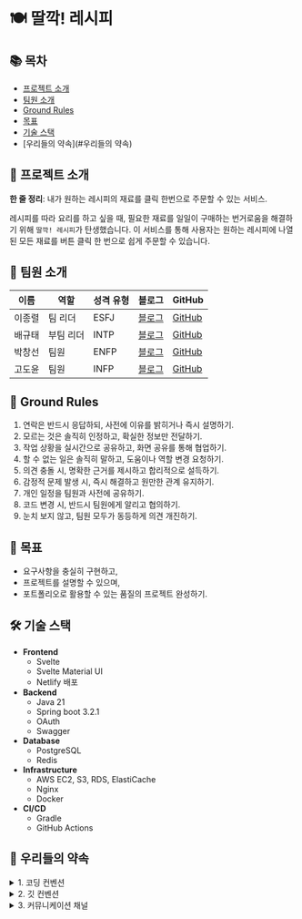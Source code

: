 # 🍽 딸깍! 레시피

## 📚 목차
- [프로젝트 소개](#프로젝트-소개)
- [팀원 소개](#팀원-소개)
- [Ground Rules](#ground-rules)
- [목표](#목표)
- [기술 스택](#기술-스택)
- [우리들의 약속](#우리들의 약속)

## 🌟 프로젝트 소개
**한 줄 정리**: 내가 원하는 레시피의 재료를 클릭 한번으로 주문할 수 있는 서비스.

레시피를 따라 요리를 하고 싶을 때, 필요한 재료를 일일이 구매하는 번거로움을 해결하기 위해 `딸깍! 레시피`가 탄생했습니다. 이 서비스를 통해 사용자는 원하는 레시피에 나열된 모든 재료를 버튼 클릭 한 번으로 쉽게 주문할 수 있습니다.



## 👥 팀원 소개

| 이름   | 역할        | 성격 유형 | 블로그                                    | GitHub                      |
|--------|-------------|-----------|------------------------------------------|-----------------------------|
| 이종렬 | 팀 리더     | ESFJ      | [블로그](https://velog.io/@phdljr)       | [GitHub](https://github.com/phdljr)       |
| 배규태 | 부팀 리더  | INTP      | [블로그](https://velog.io/@qoxowkd0716/posts) | [GitHub](https://github.com/baegyutae) |
| 박창선 | 팀원        | ENFP      | [블로그](https://mdpang.tistory.com/)    | [GitHub](https://github.com/pangseon)   |
| 고도윤 | 팀원        | INFP      | [블로그](https://velog.io/@rhehdbs0621/posts) | [GitHub](https://github.com/kodoyoon)  |


## 📜 Ground Rules
1. 연락은 반드시 응답하되, 사전에 이유를 밝히거나 즉시 설명하기.
2. 모르는 것은 솔직히 인정하고, 확실한 정보만 전달하기.
3. 작업 상황을 실시간으로 공유하고, 화면 공유를 통해 협업하기.
4. 할 수 없는 일은 솔직히 말하고, 도움이나 역할 변경 요청하기.
5. 의견 충돌 시, 명확한 근거를 제시하고 합리적으로 설득하기.
6. 감정적 문제 발생 시, 즉시 해결하고 원만한 관계 유지하기.
7. 개인 일정을 팀원과 사전에 공유하기.
8. 코드 변경 시, 반드시 팀원에게 알리고 협의하기.
9. 눈치 보지 않고, 팀원 모두가 동등하게 의견 개진하기.

## 🎯 목표
- 요구사항을 충실히 구현하고,
- 프로젝트를 설명할 수 있으며,
- 포트폴리오로 활용할 수 있는 품질의 프로젝트 완성하기.

## 🛠 기술 스택
- **Frontend**
    - Svelte
    - Svelte Material UI
    - Netlify 배포
- **Backend**
    - Java 21
    - Spring boot 3.2.1
    - OAuth
    - Swagger
- **Database**
    - PostgreSQL
    - Redis
- **Infrastructure**
    - AWS EC2, S3, RDS, ElastiCache
    - Nginx
    - Docker
- **CI/CD**
    - Gradle
    - GitHub Actions

## 🤝 우리들의 약속

<details>
<summary>1. 코딩 컨벤션</summary>

### 패키지 구조
- src
  - java
    - domain
      - user
        - controller
        - service
          - impl
        - mapper
          - dto
          - entity
        - dto
          - controller
          - service
        - repository
        - entity
      - recipe
      - review
        ...이하 생략...
    - global
    - sample

### Naming

- **축약어 최소화**:
  - 가능한 한 축약어 사용을 피하고, 전체 단어를 사용합니다.
  - 심지어 100자를 넘어가도 괜찮습니다.

- **클래스 명은 파스칼 케이스**:
  - 첫 글자는 대문자로 시작하고, 각 단어의 첫 글자도 대문자로 합니다.
  - 약어도 첫 글자를 소문자로 씁니다.
    - 예) `URL → Url`
  - 예) `public class BoardController {…}`

- **필드 명, 메소드 명은 카멜 케이스**:
  - 첫 글자는 소문자로 시작하고, 그 뒤 각 단어의 첫 글자는 대문자로 합니다.
  - 약어도 첫 글자를 소문자로 씁니다.
    - 예) `URL → Url`
  - 예) `private String imageUrl;`

- **필드는 명사로 시작**:
  - 필드는 객체의 상태를 나타내므로 명사를 사용합니다.

- **메소드는 동사로 시작**:
  - 메소드는 객체의 행동을 나타내므로 동사를 사용합니다.
  - 끝은 명사로 맺어도 됩니다.

### Package

- **소문자 사용**:
  - 패키지 명은 모두 소문자로 작성합니다.

- **띄어쓰기 금지**:
  - 패키지 명에는 띄어쓰기를 사용하지 않습니다.

- **영어 소문자와 숫자만 사용**:
  - 특수문자 사용은 금지합니다.
    - 예) 잘못된 예시: `org.springeel.config_jpa`
  - 올바른 예시: `org.springeel.config.jpa2`

### Annotation

- **Lombok Annotation은 맨 위에**:
  - Lombok 관련 어노테이션은 다른 어노테이션보다 상단에 위치합니다.

- **길이가 짧은 어노테이션부터 작성**:
  - 옵션을 제외한 어노테이션의 길이가 짧은 순으로 작성합니다.

- **올바른 예시**:
    ```java
    @Getter
    @NoArgsConstructor(access = AccessLevel.PROTECTED)
    @AllArgsConstructor
    @Table(name = "TB_BOARD")
    @Entity
    public class Board {}
    ```

    ```java
    @RequiredArgsConstructor
    @Slf4j
    @RequestMapping("/api/v1")
    @RestController
    public class Controller {}
    ```
### Method

- **인자 값에 `final` 사용**:
  - 메소드의 인자 값들은 `final`로 설정합니다.
  - 변경이 필요한 경우에는 `final`을 사용하지 않습니다.

- **인자마다 개행 처리**:
  - 메소드 인자마다 개행 처리를 해서 가독성을 높입니다.

- **소괄호와 중괄호 위치**:
  - 메소드의 인자 부분에서 닫는 소괄호와 여는 중괄호는 다음 줄에 놓습니다.

- **올바른 예시**:
    ```java
    @Builder
    public User(
        final String email,
        final String password,
        final String nickname,
        final UserRole role
    ) {
        this.email = email;
        this.password = password;
        this.nickname = nickname;
        this.role = role;
    }
    ```
### Entity

- **엔티티 필드값 수정 방법**:
  - 엔티티의 필드값 수정은 엔티티 클래스 내부에서 메소드를 통해 진행합니다.
  - 수정 작업 시 `@Transactional` 어노테이션을 사용합니다.

- **연관관계 정의 위치**:
  - 연관관계는 필드 중 가장 아래에 정의합니다.
  - 양방향 연관관계의 경우, 연관관계 정의 중에서도 맨 마지막에 위치시킵니다.

- **생성자에 `@Builder` 사용**:
  - 생성자 레벨에서 `@Builder` 어노테이션을 사용합니다.
  - `id` 필드는 `@Builder`에 포함시키지 않습니다.

- **올바른 예시**:
    ```java
    @Getter
    @NoArgsConstructor(access = AccessLevel.PROTECTED)
    @Table(name = "TB_BOARD")
    @Entity
    public class Board {

        @Id
        @GeneratedValue(strategy = GenerationType.IDENTITY)
        private Long id;
        
        private String name;

        @Builder
        public Board(String name){
            this.name = name;
        }
    }
    ```
### DTO

- **`record` 사용**:
  - DTO 정의 시 `record`를 사용하여 간결하게 표현합니다.

- **명명 규칙**:
  - DTO의 이름은 목적/행위와 `{request/response}`를 포함하여 명명합니다.
  - 예) `BoardCreateRequestDto`, `BoardCreateResponseDto`

- **Controller와 Service 전용 DTO 분리**:
  - Controller 전용 DTO와 Service 전용 DTO를 분리하여 작성합니다.

- **올바른 예시**:
    ```java
    @PostMapping
    public void create(
        @RequestBody TestCreateControllerRequestDto controllerRequestDto
    ) {
        TestCreateServiceRequestDto serviceRequestDto =
            TestMapper.INSTANCE.toTestServiceRequestDto(controllerRequestDto);
        testService.create(serviceRequestDto);
    }
    ```
### Push 하기 전에 해야 될 일

- **코드 포맷팅**:
  - 코드를 커밋하기 전에 포맷팅을 수행합니다.
  - IntelliJ에서는 `ctrl + alt + l` (코드 포맷팅)과 `ctrl + alt + o` (불필요한 import 제거) 단축키를 사용합니다.
</details>

<details>
<summary>2. 깃 컨벤션</summary>

## GitHub 규칙

- **하나의 커밋에는 하나의 작업만**:
  - 커밋 시, 각 커밋에는 하나의 작업만 포함시킵니다. ⭐⭐⭐⭐⭐

- **코드 포맷팅**:
  - push를 하기 전에 항상 코드 포맷팅을 수행합니다. ⭐⭐⭐⭐⭐⭐⭐⭐⭐⭐

- **`develop` 브랜치의 최신 상태 유지**:
  - push 전에 `develop` 브랜치의 내용을 `pull`하거나 `merge`하여 최신 상태를 유지합니다. ⭐⭐⭐⭐⭐⭐⭐⭐⭐⭐

- **`application.yml` 파일 변경 금지**:
  - `application.yml` 파일은 변경하지 않습니다.

- **개발 환경 설정 파일 (`application-dev.yml`) 사용**:
  - 개인 설정은 `application-dev.yml` 파일에 추가하여 사용합니다.

## Push 하기 전에 해야 되는 작업 ⭐⭐⭐

💡 **remote origin이 딸깍! 레시피 레포지토리를 가리킨다고 가정한 상황입니다!**

### GitHub의 원격 `develop` 브랜치 내용을 현재 브랜치에 바로 `merge`하는 방법
1. 현재 브랜치에서 최종 `git commit` 진행
  - 만약, 커밋을 못하는 상황이라면 `git stash`로 현재 작업 내용 임시 저장
2. `git pull origin develop` 실행 (develop 업데이트 시 수시로 진행 권장)
3. 현재 브랜치에서 `원격 develop`의 내용 추가 확인
4. 충돌 발생 시 해결 후 `git push origin (현재 브랜치 명)`
  - `git stash`로 임시 저장한 경우, `git stash apply`로 불러오기

### GitHub의 원격 `develop` 브랜치 내용을 `로컬 브랜치 develop`에 옮겨서 `merge`하는 방법
1. 현재 브랜치에서 최종 `git commit` 진행
  - 커밋 못하는 상황이면 `git stash`로 현재 작업 내용 임시 저장
2. `git switch develop`으로 `로컬 develop` 이동
3. `git pull origin develop`으로 원격 develop 내용 가져오기
4. 작업 중인 브랜치로 `git switch (작업중인 브랜치)` 이동
5. `git merge develop` 실행
6. 충돌 발생 시 해결 후 `git push origin (현재 브랜치 명)`
  - `git stash`로 임시 저장한 경우, `git stash apply`로 불러오기

## 깃허브 사용 순서

1. **Issue 생성**:
  - 하나의 이슈에는 여러 개의 서브 이슈가 있을 수 있습니다.
  - `Assignees`와 `Labels` 등을 연결시켜 가독성을 높입니다.

2. **Issue를 Projects와 연결**:
  - 처음 만들어진 이슈는 `Projects`의 `TODO`에 배치합니다.

3. **브랜치 생성 및 작업**:
  - 작업을 위한 브랜치를 생성하고 해당 브랜치에서 작업을 진행합니다.

4. **Commit 시 Issue 넘버 포함**:
  - 커밋 시, 관련된 이슈 번호를 포함하여 코멘트를 남깁니다.
  - 예) `[#12]Feat: 로그인 기능 구현`

5. **PR(풀 리퀘스트) 작성**:
  - PR 제목은 `브랜치 명 - 작업 내용`으로 작성합니다.
  - 예) `Feature/swagger - Swagger 의존성 추가`

6. **코드 리뷰 수행**:
  - 작성한 코드에 대해 리뷰를 받습니다.

7. **Merge 수행**:
  - 리뷰 후 문제가 없다면 코드를 `merge`합니다.

## 깃허브 커밋 컨벤션

💡 **이슈 넘버도 커밋 메시지에 포함시킵시다! (없으면 생략 가능)**
예) `[#3]Feat: 로그인 기능 추가`

| 태그 이름 | 설명                               |
| ------- |----------------------------------|
| Feat    | 새로운 기능을 추가한 경우                   |
| Fix     | 버그를 고친 경우                        |
| Design  | CSS 등 사용자 UI 디자인 변경              |
| !BREAKING CHANGE | 기존 API 변경의 경우                    |
| !HOTFIX | 긴급하게 임시적인 버그를 고치는 경우             |
| Style   | 코드 포맷 변경, 세미 콜론 누락, 코드 수정이 없는 경우 |
| Refactor | 프로덕션 코드 리팩토링 |
| Comment | 필요한 주석 추가 및 변경 |
| Docs | 문서를 수정한 경우 |
| Test | 테스트 추가, 테스트 리팩토링 (프로덕션 코드 변경 없음) |
| Chore | 빌드 테스트 업데이트, 패키지 매니저를 설정하는 경우 (프로덕션 코드 변경 없음) |
| Rename | 파일 혹은 폴더명을 수정하거나 옮기는 작업만인 경우 |
| Remove | 파일을 삭제하는 작업만 수행한 경우 |

## 브랜치 전략

- **`main`**:
  - 배포 가능한 버전을 관리합니다.

- **`develop`**:
  - 개발 중인 버전을 관리합니다.

- **`feature/(도메인)/(기능 명)`**:
  - 하나의 기능을 구현하는 브랜치입니다.
  - 예시:
    - `feature/review/create`
    - `feature/review/read`
    - `feature/review/update`
    - `feature/review/delete`

- **`(다른 작업)/(도메인 or 작업 단위)/(작업 명)`**:
  - 이외의 다른 작업을 분류하는 브랜치입니다.
  - 예시:
    - `sample`
    - `github/issue/template`
    - `refactor/config`
    - `refactor/review`
    - `refactor/review/read -style/review`

## Issues & PR 전략

- 이슈 및 PR 생성 시, 만들어진 템플릿을 활용합니다.
- PR을 생성할 때, 제목은 다음과 같은 형식으로 작성합니다: `브랜치명 - 작업 내용`.
  - 이슈가 연관되어 있다면 해당 이슈를 언급할 수 있습니다.
- PR 내용에는 "관련 이슈" 항목을 포함하며, `close #(이슈 넘버)`를 기입하면 PR이 merge될 때 해당 이슈가 자동으로 닫힙니다.
  - 여러 개의 이슈를 등록할 수 있으며, 예시: `close #13 #15`.
</details>

<details>
<summary>3. 커뮤니케이션 채널</summary>

- **젭 (Zoom):** 주로 화상 회의 및 원격 작업을 위해 사용합니다. 회의 일정은 미리 공유되며, 중요한 토론과 업무 리뷰에 활용됩니다.

- **슬랙 (Slack):** 팀 간 실시간 채팅 및 업무 관련 대화에 사용됩니다. 채널은 프로젝트 및 토픽별로 구성되어 있으며, 업무 업데이트와 의사 결정을 공유하는 데 활용됩니다.

- **디스코드 (Discord):** 무료 음성 및 텍스트 채팅 플랫폼으로, 비공식적인 소셜 채팅 및 일상적인 대화에 사용됩니다.

- **카카오톡 (KakaoTalk):** 팀 내에서 빠른 메시지 송수신 및 간단한 토론에 활용됩니다. 주로 긴급한 사항이나 간단한 안내에 사용됩니다.

- **깃허브 (GitHub):** 코드 관리 및 협업 플랫폼으로, 소스 코드 관리, 이슈 트래킹, 코드 리뷰 및 협력에 사용됩니다. PR과 코드 변경 사항을 중심으로 작업합니다.

각 채널의 사용 목적과 특징에 따라 적절하게 선택하여 효율적인 커뮤니케이션을 유지하고 있습니다.
</details>
